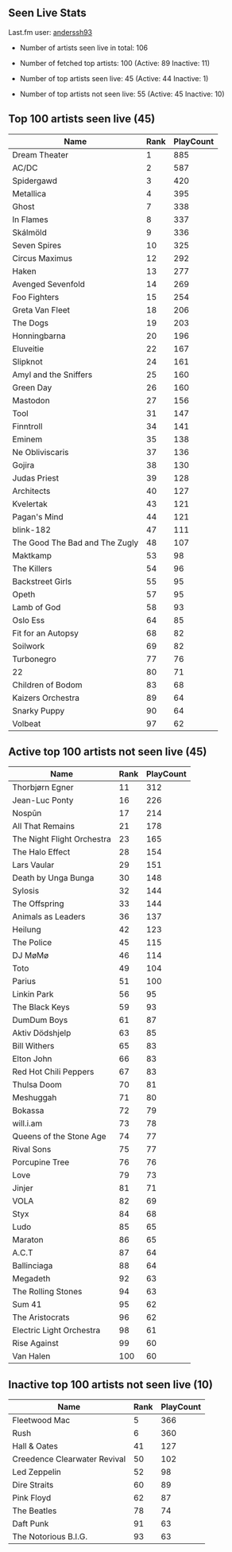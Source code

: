 ## Seen Live Stats

Last.fm user: [anderssh93](https://www.last.fm/user/anderssh93)

- Number of artists seen live in total: 106

- Number of fetched top artists: 100 (Active: 89 Inactive: 11)

- Number of top artists seen live: 45 (Active: 44 Inactive: 1)

- Number of top artists not seen live: 55 (Active: 45 Inactive: 10)

## Top 100 artists seen live (45)

Name                           | Rank | PlayCount
------------------------------ | ---- | ---------
Dream Theater                  | 1    | 885      
AC/DC                          | 2    | 587      
Spidergawd                     | 3    | 420      
Metallica                      | 4    | 395      
Ghost                          | 7    | 338      
In Flames                      | 8    | 337      
Skálmöld                       | 9    | 336      
Seven Spires                   | 10   | 325      
Circus Maximus                 | 12   | 292      
Haken                          | 13   | 277      
Avenged Sevenfold              | 14   | 269      
Foo Fighters                   | 15   | 254      
Greta Van Fleet                | 18   | 206      
The Dogs                       | 19   | 203      
Honningbarna                   | 20   | 196      
Eluveitie                      | 22   | 167      
Slipknot                       | 24   | 161      
Amyl and the Sniffers          | 25   | 160      
Green Day                      | 26   | 160      
Mastodon                       | 27   | 156      
Tool                           | 31   | 147      
Finntroll                      | 34   | 141      
Eminem                         | 35   | 138      
Ne Obliviscaris                | 37   | 136      
Gojira                         | 38   | 130      
Judas Priest                   | 39   | 128      
Architects                     | 40   | 127      
Kvelertak                      | 43   | 121      
Pagan's Mind                   | 44   | 121      
blink-182                      | 47   | 111      
The Good The Bad and The Zugly | 48   | 107      
Maktkamp                       | 53   | 98       
The Killers                    | 54   | 96       
Backstreet Girls               | 55   | 95       
Opeth                          | 57   | 95       
Lamb of God                    | 58   | 93       
Oslo Ess                       | 64   | 85       
Fit for an Autopsy             | 68   | 82       
Soilwork                       | 69   | 82       
Turbonegro                     | 77   | 76       
22                             | 80   | 71       
Children of Bodom              | 83   | 68       
Kaizers Orchestra              | 89   | 64       
Snarky Puppy                   | 90   | 64       
Volbeat                        | 97   | 62       

## Active top 100 artists not seen live (45)

Name                       | Rank | PlayCount
-------------------------- | ---- | ---------
Thorbjørn Egner            | 11   | 312      
Jean-Luc Ponty             | 16   | 226      
Nospūn                     | 17   | 214      
All That Remains           | 21   | 178      
The Night Flight Orchestra | 23   | 165      
The Halo Effect            | 28   | 154      
Lars Vaular                | 29   | 151      
Death by Unga Bunga        | 30   | 148      
Sylosis                    | 32   | 144      
The Offspring              | 33   | 144      
Animals as Leaders         | 36   | 137      
Heilung                    | 42   | 123      
The Police                 | 45   | 115      
DJ MøMø                    | 46   | 114      
Toto                       | 49   | 104      
Parius                     | 51   | 100      
Linkin Park                | 56   | 95       
The Black Keys             | 59   | 93       
DumDum Boys                | 61   | 87       
Aktiv Dödshjelp            | 63   | 85       
Bill Withers               | 65   | 83       
Elton John                 | 66   | 83       
Red Hot Chili Peppers      | 67   | 83       
Thulsa Doom                | 70   | 81       
Meshuggah                  | 71   | 80       
Bokassa                    | 72   | 79       
will.i.am                  | 73   | 78       
Queens of the Stone Age    | 74   | 77       
Rival Sons                 | 75   | 77       
Porcupine Tree             | 76   | 76       
Love                       | 79   | 73       
Jinjer                     | 81   | 71       
VOLA                       | 82   | 69       
Styx                       | 84   | 68       
Ludo                       | 85   | 65       
Maraton                    | 86   | 65       
A.C.T                      | 87   | 64       
Ballinciaga                | 88   | 64       
Megadeth                   | 92   | 63       
The Rolling Stones         | 94   | 63       
Sum 41                     | 95   | 62       
The Aristocrats            | 96   | 62       
Electric Light Orchestra   | 98   | 61       
Rise Against               | 99   | 60       
Van Halen                  | 100  | 60       

## Inactive top 100 artists not seen live (10)

Name                         | Rank | PlayCount
---------------------------- | ---- | ---------
Fleetwood Mac                | 5    | 366      
Rush                         | 6    | 360      
Hall & Oates                 | 41   | 127      
Creedence Clearwater Revival | 50   | 102      
Led Zeppelin                 | 52   | 98       
Dire Straits                 | 60   | 89       
Pink Floyd                   | 62   | 87       
The Beatles                  | 78   | 74       
Daft Punk                    | 91   | 63       
The Notorious B.I.G.         | 93   | 63       
